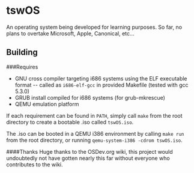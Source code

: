 tswOS
=====

An operating system being developed for learning purposes. So far, no plans to overtake Microsoft, Apple, Canonical, etc...

Building
--------
###Requires
- GNU cross compiler targeting i686 systems using the ELF executable format -- called as `i686-elf-gcc` in provided Makefile (tested with gcc 5.3.0)
- GRUB install compiled for i686 systems (for grub-mkrescue)
- QEMU emulation platform

If each requirement can be found in `PATH`, simply call `make` from the root directory to create a bootable .iso called `tswOS.iso`.

The .iso can be booted in a QEMU i386 environment by calling `make run` from the root directory, or running `qemu-system-i386 -cdrom tswOS.iso`.


####Thanks
Huge thanks to the OSDev.org wiki, this project would undoubtedly not have gotten nearly this far without everyone who contributes to the wiki.
